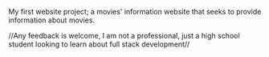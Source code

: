 My first website project; a movies' information website that seeks to provide information about movies.

//Any feedback is welcome, I am not a professional, just a high school student looking to learn about full stack development//